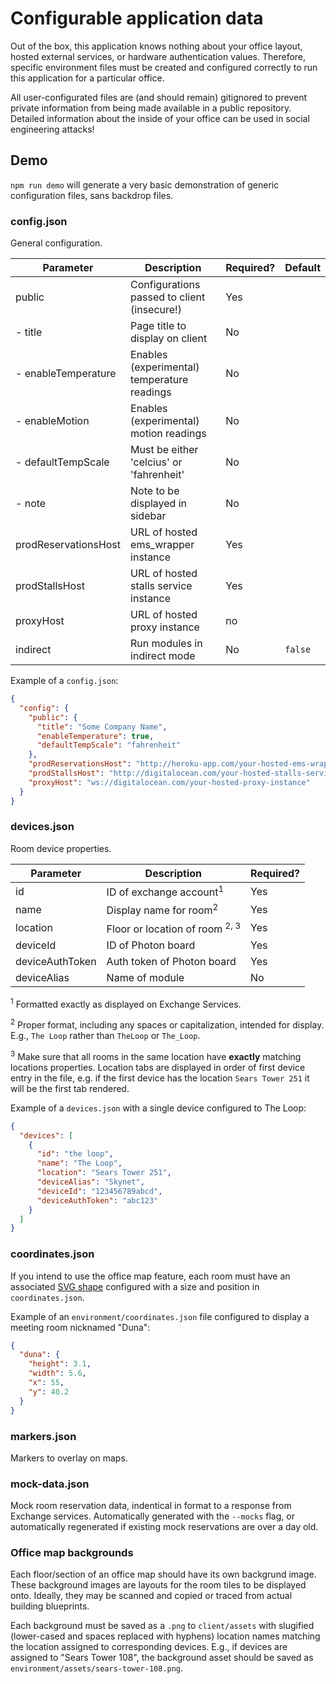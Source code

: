# Configurable application data

Out of the box, this application knows nothing about your office layout, hosted external services, or hardware authentication values.
Therefore, specific environment files must be created and configured correctly to run this application for a particular office.

All user-configurated files are (and should remain) gitignored to prevent private information from being made available in a public repository. Detailed information about the inside of your office can be used in social engineering attacks!

## Demo

`npm run demo` will generate a very basic demonstration of generic configuration files, sans backdrop files.

### config.json
General configuration.

| Parameter            | Description                                 | Required? | Default |
|----------------------|---------------------------------------------|-----------|---------|
| public               | Configurations passed to client (insecure!) | Yes       |         |
| - title              | Page title to display on client             | No        |         |
| - enableTemperature  | Enables (experimental) temperature readings | No        |         |
| - enableMotion       | Enables (experimental) motion readings      | No        |         |
| - defaultTempScale   | Must be either 'celcius' or 'fahrenheit'    | No        |         |
| - note               | Note to be displayed in sidebar             | No        |         |
| prodReservationsHost | URL of hosted ems_wrapper instance          | Yes       |         |
| prodStallsHost       | URL of hosted stalls service instance       | Yes       |         |
| proxyHost            | URL of hosted proxy instance                | no       |         |
| indirect             | Run modules in indirect mode                | No        | `false` |

Example of a `config.json`:
```json
{
  "config": {
    "public": {
      "title": "Some Company Name",
      "enableTemperature": true,
      "defaultTempScale": "fahrenheit"
    },
    "prodReservationsHost": "http://heroku-app.com/your-hosted-ems-wrapper",
    "prodStallsHost": "http://digitalocean.com/your-hosted-stalls-service",
    "proxyHost": "ws://digitalocean.com/your-hosted-proxy-instance"
  }
}

```

### devices.json
Room device properties.

| Parameter        | Description                           | Required? |
|------------------|---------------------------------------|-----------|
| id               | ID of exchange account<sup>1</sup>    | Yes       |
| name             | Display name for room<sup>2</sup>     | Yes       |
| location         | Floor or location of room <sup>2, 3</sup>| Yes       |
| deviceId         | ID of Photon board                    | Yes       |
| deviceAuthToken  | Auth token of Photon board            | Yes       |
| deviceAlias      | Name of module                        | No        |
<sup>1</sup> Formatted exactly as displayed on Exchange Services.

<sup>2</sup> Proper format, including any spaces or capitalization, intended for display. E.g., `The Loop` rather than `TheLoop` or `The_Loop`.

<sup>3</sup> Make sure that all rooms in the same location have **exactly** matching locations properties. Location tabs are displayed in order of first device entry in the file, e.g. if the first device has the location `Sears Tower 251` it will be the first tab rendered.

Example of a `devices.json` with a single device configured to The Loop:
```json
{
  "devices": [
    {
      "id": "the loop",
      "name": "The Loop",
      "location": "Sears Tower 251",
      "deviceAlias": "Skynet",
      "deviceId": "123456789abcd",
      "deviceAuthToken": "abc123"
    }
  ]
}
```

### coordinates.json
If you intend to use the office map feature, each room must have an associated [SVG shape](https://developer.mozilla.org/en-US/docs/Web/SVG/Tutorial/Basic_Shapes) configured
with a size and position in `coordinates.json`.

Example of an `environment/coordinates.json` file configured to display a meeting room nicknamed "Duna":
```json
{
  "duna": {
    "height": 3.1,
    "width": 5.6,
    "x": 55,
    "y": 40.2
  }
}
```

### markers.json
Markers to overlay on maps.

### mock-data.json
Mock room reservation data, indentical in format to a response from Exchange services. Automatically generated with the `--mocks` flag, or automatically regenerated if existing mock reservations are over a day old.

### Office map backgrounds
Each floor/section of an office map should have its own backgrund image.
These background images are layouts for the room tiles to be displayed onto.
Ideally, they may be scanned and copied or traced from actual building blueprints.

Each background must be saved as a `.png` to `client/assets` with slugified (lower-cased and spaces replaced with hyphens) location names matching the location assigned to corresponding devices.
E.g., if devices are assigned to "Sears Tower 108", the background asset should be saved as `environment/assets/sears-tower-108.png`.
